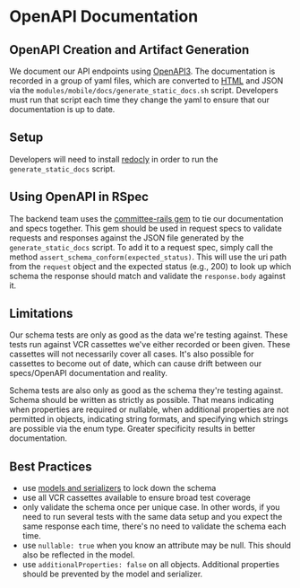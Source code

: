 # OpenAPI Documentation

## OpenAPI Creation and Artifact Generation

We document our API endpoints using [OpenAPI3](https://swagger.io/specification/). The documentation is recorded in a group of yaml files, which are converted to [HTML](VAMobile/documentation/docs/Engineering/BackEnd/API/index.md) and JSON via the `modules/mobile/docs/generate_static_docs.sh` script. Developers must run that script each time they change the yaml to ensure that our documentation is up to date.

## Setup

Developers will need to install [redocly](https://redocly.com/docs/cli/installation#install-globally) in order to run the `generate_static_docs` script.

## Using OpenAPI in RSpec

The backend team uses the [committee-rails gem](https://github.com/willnet/committee-rails) to tie our documentation and specs together. This gem should be used in request specs to validate requests and responses against the JSON file generated by the `generate_static_docs` script. To add it to a request spec, simply call the method `assert_schema_conform(expected_status)`. This will use the uri path from the `request` object and the expected status (e.g., 200) to look up which schema the response should match and validate the `response.body` against it.

## Limitations

Our schema tests are only as good as the data we're testing against. These tests run against VCR cassettes we've either recorded or been given. These cassettes will not necessarily cover all cases. It's also possible for cassettes to become out of date, which can cause drift between our specs/OpenAPI documentation and reality.

Schema tests are also only as good as the schema they're testing against. Schema should be written as strictly as possible. That means indicating when properties are required or nullable, when additional properties are not permitted in objects, indicating string formats, and specifying which strings are possible via the enum type. Greater specificity results in better documentation.

## Best Practices

- use [models and serializers](./ModelsAndSerializers.md) to lock down the schema
- use all VCR cassettes available to ensure broad test coverage
- only validate the schema once per unique case. In other words, if you need to run several tests with the same data setup and you expect the same response each time, there's no need to validate the schema each time.
- use `nullable: true` when you know an attribute may be null. This should also be reflected in the model.
- use `additionalProperties: false` on all objects. Additional properties should be prevented by the model and serializer.

